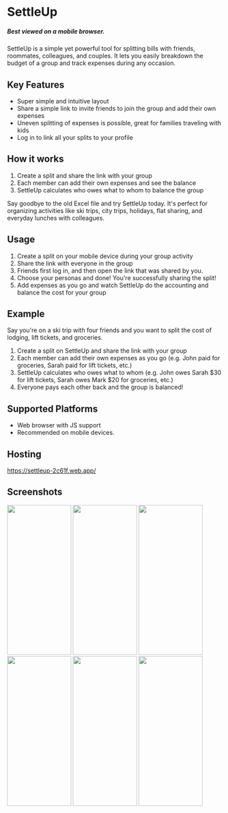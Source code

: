 # SettleUp
##### Best viewed on a mobile browser.

SettleUp is a simple yet powerful tool for splitting bills with friends, roommates, colleagues, and couples. It lets you easily breakdown the budget of a group and track expenses during any occasion.

## Key Features
- Super simple and intuitive layout
- Share a simple link to invite friends to join the group and add their own expenses
- Uneven splitting of expenses is possible, great for families traveling with kids
- Log in to link all your splits to your profile

## How it works
1. Create a split and share the link with your group
2. Each member can add their own expenses and see the balance
3. SettleUp calculates who owes what to whom to balance the group

Say goodbye to the old Excel file and try SettleUp today. It's perfect for organizing activities like ski trips, city trips, holidays, flat sharing, and everyday lunches with colleagues. 

## Usage
1. Create a split on your mobile device during your group activity
2. Share the link with everyone in the group
3. Friends first log in, and then open the link that was shared by you.
4. Choose your personas and done! You're successfully sharing the split!
5. Add expenses as you go and watch SettleUp do the accounting and balance the cost for your group

## Example
Say you're on a ski trip with four friends and you want to split the cost of lodging, lift tickets, and groceries. 
1. Create a split on SettleUp and share the link with your group
2. Each member can add their own expenses as you go (e.g. John paid for groceries, Sarah paid for lift tickets, etc.)
3. SettleUp calculates who owes what to whom (e.g. John owes Sarah $30 for lift tickets, Sarah owes Mark $20 for groceries, etc.)
4. Everyone pays each other back and the group is balanced!

## Supported Platforms
- Web browser with JS support
- Recommended on mobile devices.

## Hosting
https://settleup-2c61f.web.app/

## Screenshots
<img src="https://github.com/vedant-shah/settleUp/assets/87229097/41847c5b-c2d7-4716-a1e8-ecb2ac2791c0" width="150" height="350">
<img src="https://github.com/vedant-shah/settleUp/assets/87229097/a1997a62-4501-4a1a-9b8c-4534eccf58ab" width="150" height="350">
<img src="https://github.com/vedant-shah/settleUp/assets/87229097/9a64ba36-8c33-451e-a08b-7c72d4533d01" width="150" height="350">
<img src="https://github.com/vedant-shah/settleUp/assets/87229097/d00b681b-da4e-4be6-b600-e9294622a243" width="150" height="350">
<img src="https://github.com/vedant-shah/settleUp/assets/87229097/61de46b8-06e4-4edc-b1ad-6df9ee157963" width="150" height="350">
<img src="https://github.com/vedant-shah/settleUp/assets/87229097/612088c1-552d-44d5-b902-c162f2532bd5" width="150" height="350">


